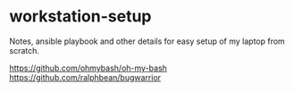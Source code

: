 # workstation-setup
Notes, ansible playbook and other details for easy setup of my laptop from scratch.

https://github.com/ohmybash/oh-my-bash
https://github.com/ralphbean/bugwarrior
